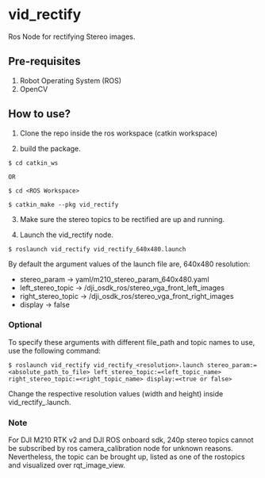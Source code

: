 # vid_rectify

Ros Node for rectifying Stereo images.

## Pre-requisites
1. Robot Operating System (ROS)
2. OpenCV

## How to use?
1. Clone the repo inside the ros workspace (catkin workspace)

2. build the package.
```
$ cd catkin_ws

OR

$ cd <ROS Workspace>

$ catkin_make --pkg vid_rectify
```
3. Make sure the stereo topics to be rectified are up and running.

4. Launch the vid_rectify node.
```
$ roslaunch vid_rectify vid_rectify_640x480.launch

```
By default the argument values of the launch file are,
640x480 resolution:
* stereo_param -> yaml/m210_stereo_param_640x480.yaml
* left_stereo_topic -> /dji_osdk_ros/stereo_vga_front_left_images
* right_stereo_topic -> /dji_osdk_ros/stereo_vga_front_right_images
* display -> false


### Optional
To specify these arguments with different file_path and topic names to use, use the following command:
```
$ roslaunch vid_rectify vid_rectify_<resolution>.launch stereo_param:=<absolute_path_to_file> left_stereo_topic:=<left_topic_name> right_stereo_topic:=<right_topic_name> display:=<true or false>
```
Change the respective resolution values (width and height) inside vid_rectify_<resolution>.launch. 

### Note
For DJI M210 RTK v2 and DJI ROS onboard sdk, 240p stereo topics cannot be subscribed by ros camera_calibration node for unknown reasons. Nevertheless, the topic can be brought up, listed as one of the rostopics and visualized over rqt_image_view. 
